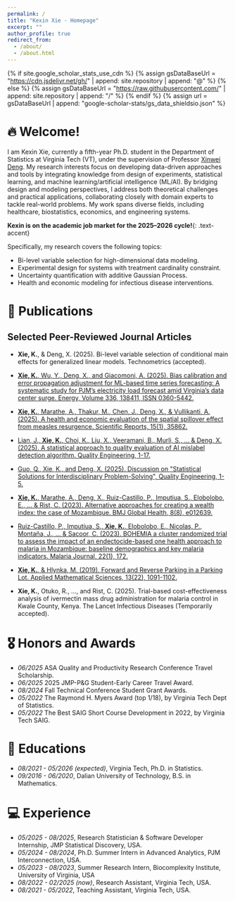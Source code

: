 ```yaml
---
permalink: /
title: "Kexin Xie - Homepage"
excerpt: ""
author_profile: true
redirect_from: 
  - /about/
  - /about.html
---
```


{% if site.google_scholar_stats_use_cdn %}
{% assign gsDataBaseUrl = "https://cdn.jsdelivr.net/gh/" | append: site.repository | append: "@" %}
{% else %}
{% assign gsDataBaseUrl = "https://raw.githubusercontent.com/" | append: site.repository | append: "/" %}
{% endif %}
{% assign url = gsDataBaseUrl | append: "google-scholar-stats/gs_data_shieldsio.json" %}

<span class='anchor' id='about-me'></span>

# 🔥 Welcome!

I am Kexin Xie, currently a fifth-year Ph.D. student in the Department of Statistics at Virginia Tech (VT), under the supervision of Professor [Xinwei Deng](https://xwdeng80.github.io/). My research interests focus on developing data-driven approaches and tools by integrating knowledge from design of experiments, statistical learning, and machine learning/artificial intelligence (ML/AI). By bridging design and modeling perspectives, I address both theoretical challenges and practical applications, collaborating closely with domain experts to tackle real-world problems. My work spans diverse fields, including healthcare, biostatistics, economics, and engineering systems.

**Kexin is on the academic job market for the 2025–2026 cycle!**{: .text-accent}

Specifically, my research covers the following topics:

- Bi-level variable selection for high-dimensional data modeling.
- Experimental design for systems with treatment cardinality constraint.
- Uncertainty quantification with additive Gaussian Process.
- Health and economic modeling for infectious disease interventions.


<span class='anchor' id='publications'></span>
# 📝 Publications 

## Selected Peer-Reviewed Journal Articles
- **Xie, K.**, & Deng, X. (2025). Bi-level variable selection of conditional main effects for generalized linear models. Technometrics (accepted).

- [**Xie, K.**, Wu, Y., Deng, X., and Giacomoni, A. (2025). Bias calibration and error propagation adjustment for ML-based time series forecasting: A systematic study for PJM’s electricity load forecast amid Virginia’s data center surge. Energy, Volume 336, 138411, ISSN 0360-5442.](https://www.sciencedirect.com/science/article/pii/S0360544225040538)

- [**Xie, K.**, Marathe, A., Thakur, M., Chen, J., Deng, X., & Vullikanti, A. (2025). A health and economic evaluation of the spatial spillover effect from measles resurgence. Scientific Reports, 15(1), 35862.](https://www-nature-com.ezproxy.lib.vt.edu/articles/s41598-025-21097-0)
  
- [Lian, J., **Xie, K.**, Choi, K., Liu, X., Veeramani, B., Murli, S., ... & Deng, X. (2025). A statistical approach to quality evaluation of AI mislabel detection algorithm. Quality Engineering, 1-17.](https://www-tandfonline-com.ezproxy.lib.vt.edu/doi/abs/10.1080/08982112.2025.2555287)

- [Guo, Q., Xie, K., and Deng, X. (2025). Discussion on "Statistical Solutions for Interdisciplinary Problem-Solving", Quality Engineering, 1-5.](https://www-tandfonline-com.ezproxy.lib.vt.edu/doi/full/10.1080/08982112.2025.2512777)

- [**Xie, K.**, Marathe, A., Deng, X., Ruiz-Castillo, P., Imputiua, S., Elobolobo, E., ... & Rist, C. (2023). Alternative approaches for creating a wealth index: the case of Mozambique. BMJ Global Health, 8(8), e012639.](https://gh.bmj.com/content/8/8/e012639)

- [Ruiz-Castillo, P., Imputiua, S., **Xie, K.**, Elobolobo, E., Nicolas, P., Montaña, J., ... & Sacoor, C. (2023). BOHEMIA a cluster randomized trial to assess the impact of an endectocide-based one health approach to malaria in Mozambique: baseline demographics and key malaria indicators. Malaria Journal, 22(1), 172.](https://link-springer-com.ezproxy.lib.vt.edu/article/10.1186/s12936-023-04605-3)

- [**Xie, K.**, & Hlynka, M. (2019). Forward and Reverse Parking in a Parking Lot. Applied Mathematical Sciences, 13(22), 1091-1102.](https://arxiv.org/pdf/1909.12941)

- **Xie, K.**, Otuko, R., …, and Rist, C. (2025). Trial-based cost-effectiveness analysis of ivermectin mass drug administration for malaria control in Kwale County, Kenya. The Lancet Infectious Diseases (Temporarily accepted).

<span class='anchor' id='honors-and-awards'></span>
# 🎖 Honors and Awards
- *06/2025* ASA Quality and Productivity Research Conference Travel Scholarship.
- *06/2025* 2025 JMP-P&G Student-Early Career Travel Award.
- *08/2024* Fall Technical Conference Student Grant Awards. 
- *05/2022* The Raymond H. Myers Award (top 1/18), by Virginia Tech Dept of Statistics.
- *05/2022* The Best SAIG Short Course Development in 2022, by Virginia Tech SAIG.

<span class='anchor' id='education'></span>
# 📖 Educations
- *08/2021 - 05/2026 (expected)*, Virginia Tech, Ph.D. in Statistics. 
- *09/2016 - 06/2020*, Dalian University of Technology, B.S. in Mathematics. 

<span class='anchor' id='experience'></span>
# 💻 Experience
- *05/2025 - 08/2025*, Research Statistician & Software Developer Internship, JMP Statistical Discovery, USA.
- *05/2024 - 08/2024*, Ph.D. Summer Intern in Advanced Analytics, PJM Interconnection, USA.
- *05/2023 - 08/2023*, Summer Research Intern, Biocomplexity Institute, University of Virginia, USA
- *08/2022 - 02/2025 (now)*, Research Assistant, Virginia Tech, USA.
- *08/2021 - 05/2022*, Teaching Assistant, Virginia Tech, USA.
